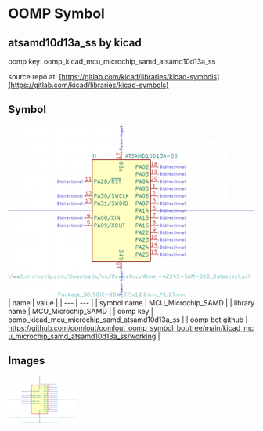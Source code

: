 # OOMP Symbol  
## atsamd10d13a_ss  by kicad  
  
oomp key: oomp_kicad_mcu_microchip_samd_atsamd10d13a_ss  
  
source repo at: [https://gitlab.com/kicad/libraries/kicad-symbols](https://gitlab.com/kicad/libraries/kicad-symbols)  
## Symbol  
  
[![working.png](working_600.png)](working.png)  
| name | value | 
| --- | --- | 
| symbol name | MCU_Microchip_SAMD | 
| library name | MCU_Microchip_SAMD | 
| oomp key | oomp_kicad_mcu_microchip_samd_atsamd10d13a_ss | 
| oomp bot github | https://github.com/oomlout/oomlout_oomp_symbol_bot/tree/main/kicad_mcu_microchip_samd_atsamd10d13a_ss/working | 
## Images  
  
[![working.png](working_140.png)](working.png)  
